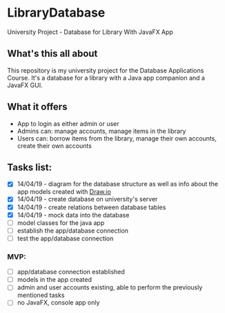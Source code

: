 # LibraryDatabase
University Project - Database for Library With JavaFX App

## What's this all about
This repository is my university project for the Database Applications Course. It's a database for a library with a Java app companion and a JavaFX GUI.

## What it offers
- App to login as either admin or user
- Admins can: manage accounts, manage items in the library
- Users can: borrow items from the library, manage their own accounts, create their own accounts

## Tasks list:
- [x] 14/04/19 - diagram for the database structure as well as info about the app models created with [Draw.io](https://www.draw.io/)
- [x] 14/04/19 - create database on university's server
- [x] 14/04/19 - create relations between database tables 
- [x] 14/04/19 - mock data into the database
- [ ] model classes for the java app
- [ ] establish the app/database connection
- [ ] test the app/database connection
### MVP: 
- [ ] app/database connection established
- [ ] models in the app created
- [ ] admin and user accounts existing, able to perform the previously mentioned tasks
- [ ] no JavaFX, console app only
